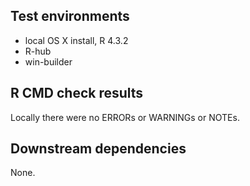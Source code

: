 ## Test environments

* local OS X install, R 4.3.2
* R-hub
* win-builder

## R CMD check results

Locally there were no ERRORs or WARNINGs or NOTEs. 

## Downstream dependencies

None.
